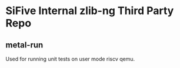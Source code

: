 # SiFive Internal zlib-ng Third Party Repo

## metal-run
Used for running unit tests on user mode riscv qemu.
